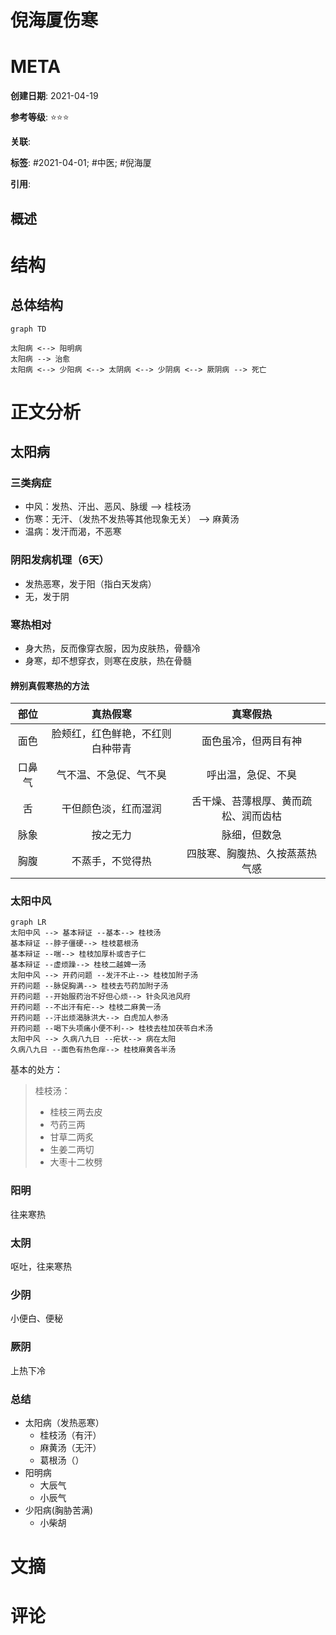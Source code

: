 # 倪海厦伤寒

# META

**创建日期**: 2021-04-19

**参考等级**: ⭐⭐⭐

**关联**: 

**标签**: #2021-04-01; #中医; #倪海厦

**引用**: 

## 概述


# 结构

## 总体结构

```mermaid
graph TD

太阳病 <--> 阳明病
太阳病 --> 治愈
太阳病 <--> 少阳病 <--> 太阴病 <--> 少阴病 <--> 厥阴病 --> 死亡
```

# 正文分析

## 太阳病

### 三类病症

* 中风：发热、汗出、恶风、脉缓 --> 桂枝汤
* 伤寒：无汗、（发热不发热等其他现象无关） --> 麻黄汤
* 温病：发汗而渴，不恶寒

### 阴阳发病机理（6天）

* 发热恶寒，发于阳（指白天发病）
* 无，发于阴

### 寒热相对

* 身大热，反而像穿衣服，因为皮肤热，骨髓冷
* 身寒，却不想穿衣，则寒在皮肤，热在骨髓

#### 辨别真假寒热的方法

|  部位  |            真热假寒            |             真寒假热              |
|:-----:|:--------------------------:|:-----------------------------:|
|  面色  | 脸颊红，红色鲜艳，不红则白种带青 |        面色虽冷，但两目有神        |
| 口鼻气 |      气不温、不急促、气不臭      |         呼出温，急促、不臭          |
|   舌   |      干但颜色淡，红而湿润       | 舌干燥、苔薄根厚、黄而疏松、润而齿枯 |
|  脉象  |            按之无力            |            脉细，但数急            |
|  胸腹  |        不蒸手，不觉得热         |   四肢寒、胸腹热、久按蒸蒸热气感    |

### 太阳中风

```mermaid
graph LR
太阳中风 --> 基本辩证 --基本--> 桂枝汤
基本辩证 --脖子僵硬--> 桂枝葛根汤
基本辩证 --喘--> 桂枝加厚朴或杏子仁
基本辩证 --虚烦躁--> 桂枝二越婢一汤
太阳中风 --> 开药问题 --发汗不止--> 桂枝加附子汤
开药问题 --脉促胸满--> 桂枝去芍药加附子汤
开药问题 --开始服药治不好但心烦--> 针灸风池风府
开药问题 --不出汗有疟--> 桂枝二麻黄一汤
开药问题 --汗出烦渴脉洪大--> 白虎加人参汤
开药问题 --喝下头项痛小便不利--> 桂枝去桂加茯苓白术汤
太阳中风 --> 久病八九日 --疟状--> 病在太阳
久病八九日 --面色有热色痒--> 桂枝麻黄各半汤

```

基本的处方：

> 桂枝汤：
>
> - 桂枝三两去皮
> - 芍药三两
> - 甘草二两炙
> - 生姜二两切
> - 大枣十二枚劈

### 阳明

往来寒热

### 太阴

呕吐，往来寒热

### 少阴

小便白、便秘

### 厥阴

上热下冷

### 总结

* 太阳病（发热恶寒）
  * 桂枝汤（有汗）
  * 麻黄汤（无汗）
  * 葛根汤（）
* 阳明病
  * 大辰气
  * 小辰气
* 少阳病(胸胁苦满)
  * 小柴胡

# 文摘

# 评论
